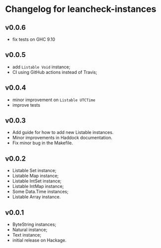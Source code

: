 Changelog for leancheck-instances
=================================


v0.0.6
------

* fix tests on GHC 9.10


v0.0.5
------

* add `Listable Void` instance;
* CI using GitHub actions instead of Travis;


v0.0.4
------

* minor improvement on `Listable UTCTime`
* improve tests


v0.0.3
------

* Add guide for how to add new Listable instances.
* Minor improvements in Haddock documentation.
* Fix minor bug in the Makefile.


v0.0.2
------

* Listable Set instance;
* Listable Map instance;
* Listable IntSet instance;
* Listable IntMap instance;
* Some Data.Time instances;
* Listable Array instance.


v0.0.1
------

* ByteString instances;
* Natural instance;
* Text instance;
* initial release on Hackage.
